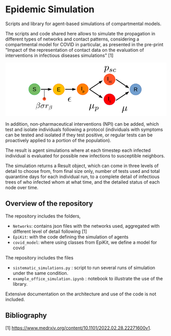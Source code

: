 # Epidemic Simulation
Scripts and library for agent-based simulations of compartmental models.

The scripts and code shared here allows to simulate the propagation in different types of networks and contact patterns, considering a compartmental model for COVID in particular, as presented in the pre-print "Impact of the representation of contact data on the evaluation of interventions in infectious diseases simulations" [1]  

![Diagram of the compartmental model for COVID used](COVIDdiag.png)

In addition, non-pharmaceutical interventions (NPI) can be added, which test and isolate individuals following a protocol (individuals with symptoms can be tested and isolated if they test positive, or regular tests can be proactively applied to a portion of the population).

The result is agent simulations where at each timestep each infected individual is evaluated for possible new infections to susceptible neighbors.

The simulation returns a Result object, which can come in three levels of detail to choose from, from final size only, number of tests used and total quarantine days for each individual run, to a complete detail of infectious trees of who infected whom at what time, and the detailed status of each node over time.

## Overview of the repository

The repository includes the folders,
* `Networks`: contains json files with the networks used, aggregated with different level of detail following [1]
* `EpiKit`: with the code  defining the simulation of agents
* `covid_model`: where using classes from EpiKit, we define a model for covid


The repository includes the files
* `sistematic_simulations.py` : script to run several runs of simulation under the same condition.  
* `example_office_simulation.ipynb` : notebook to illustrate the use of the library. 

Extensive documentation on the architecture and use of the code is not included.

## Bibliography
[1] https://www.medrxiv.org/content/10.1101/2022.02.28.22271600v1.

